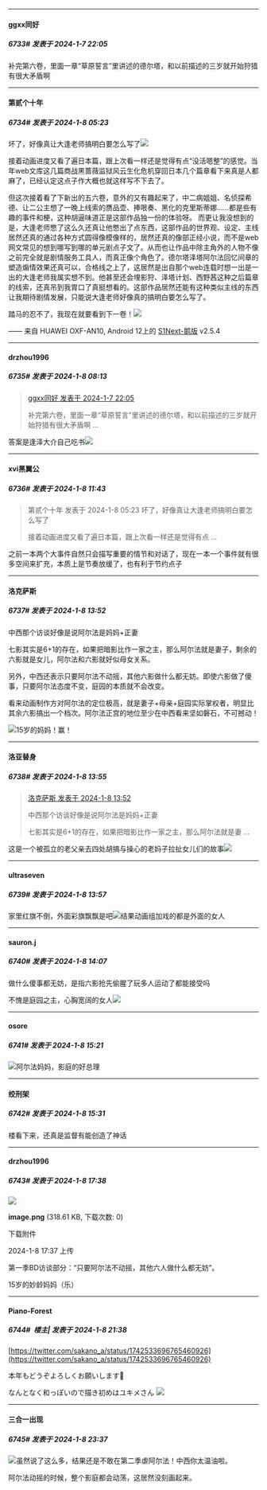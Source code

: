 
*****

####  ggxx同好  
##### 6733#       发表于 2024-1-7 22:05

补完第六卷，里面一章“草原誓言”里讲述的德尔塔，和以前描述的三岁就开始狩猎有很大矛盾啊


*****

####  第贰个十年  
##### 6734#       发表于 2024-1-8 05:23

坏了，好像真让大逢老师搞明白要怎么写了<img src="https://static.saraba1st.com/image/smiley/face2017/067.png" referrerpolicy="no-referrer">

接着动画进度又看了遍日本篇，跟上次看一样还是觉得有点“没活嗯整”的感觉。当年web文库这几篇商战黑蔷薇监狱风云生化危机穿回日本几个篇章看下来真是人都麻了，已经认定这点子作大概也就这样写不下去了。

但这次接着看了下新出的五六卷，意外的又有趣起来了，中二病姐姐、名侦探希德、让二公主想了一晚上线索的赝品壶、捧哏奏、黑化的克里斯蒂娜……都是些有趣的事件和梗，这种胡逼味道正是这部作品独一份的体验呀。
而更让我没想到的是，大逢老师憋了这么久还真让他憋出了点东西，这部作品的世界观、设定、主线居然还真的通过各种方式圆得像模像样的，居然还真的像部正经小说，而不是web网文常见的想到哪写到哪的单元剧点子文了。从而也让作品中除主角外的人物不像之前完全就是剧情服务工具人，而真正像个角色了。德尔塔泽塔阿尔法回忆间章的塑造煽情效果还真可以，合格线之上了，这居然是出自那个web连载时想一出是一出的大逢老师我属实想不到。他甚至还会埋影狩、泽塔计划、西野茜这种之后篇章的线索，还真吊到我胃口了真挺想看的。这部作品居然还能有这种类似主线的东西让我期待剧情发展，只能说大逢老师好像真的搞明白要怎么写了。

踏马的忍不了，我现在就要看到下一卷！<img src="https://static.saraba1st.com/image/smiley/face2017/067.png" referrerpolicy="no-referrer">

—— 来自 HUAWEI OXF-AN10, Android 12上的 [S1Next-鹅版](https://github.com/ykrank/S1-Next/releases) v2.5.4


*****

####  drzhou1996  
##### 6735#       发表于 2024-1-8 08:13

<blockquote><a href="httphttps://bbs.saraba1st.com/2b/forum.php?mod=redirect&amp;goto=findpost&amp;pid=63568664&amp;ptid=2034229" target="_blank">ggxx同好 发表于 2024-1-7 22:05</a>

补完第六卷，里面一章“草原誓言”里讲述的德尔塔，和以前描述的三岁就开始狩猎有很大矛盾啊 ...</blockquote>
答案是逢泽大介自己吃书<img src="https://static.saraba1st.com/image/smiley/face2017/066.png" referrerpolicy="no-referrer">


*****

####  xvi黑翼公  
##### 6736#       发表于 2024-1-8 11:43

<blockquote>第贰个十年 发表于 2024-1-8 05:23
坏了，好像真让大逢老师搞明白要怎么写了

接着动画进度又看了遍日本篇，跟上次看一样还是觉得有点 ...</blockquote>
之前一本两个大事件自然只会描写重要的情节和对话了，现在一本一个事件就有很多空间来扩充，本质上是节奏放缓了，也有利于节约点子


*****

####  洛克萨斯  
##### 6737#       发表于 2024-1-8 13:52

中西那个访谈好像是说阿尔法是妈妈+正妻

七影其实是6+1的存在，如果把暗影比作一家之主，那么阿尔法就是妻子，剩余的六影就是女儿，阿尔法和六影就好似母女关系。

另外，中西还表示只要阿尔法不动摇，其他六影做什么都无妨。即使六影做了傻事，只要阿尔法态度不变，庭园的本质就不会改变。

看来动画制作方对阿尔法的定位极高，就是妻子+母亲+庭园实际掌权者，明显比其余六影搞出一个档次。阿尔法正宫的地位至少在中西看来坚如磐石，不可撼动！

<img src="https://static.saraba1st.com/image/smiley/face2017/057.png" referrerpolicy="no-referrer">15岁的妈妈！赢！

*****

####  洛亚替身  
##### 6738#       发表于 2024-1-8 13:55

<blockquote><a href="httphttps://bbs.saraba1st.com/2b/forum.php?mod=redirect&amp;goto=findpost&amp;pid=63575129&amp;ptid=2034229" target="_blank">洛克萨斯 发表于 2024-1-8 13:52</a>

中西那个访谈好像是说阿尔法是妈妈+正妻

七影其实是6+1的存在，如果把暗影比作一家之主，那么阿尔法就是妻 ...</blockquote>
这是一个被孤立的老父亲去四处胡搞与操心的老妈子拉扯女儿们的故事<img src="https://static.saraba1st.com/image/smiley/face2017/067.png" referrerpolicy="no-referrer">

*****

####  ultraseven  
##### 6739#       发表于 2024-1-8 13:57

家里红旗不倒，外面彩旗飘飘是吧<img src="https://static.saraba1st.com/image/smiley/face2017/066.png" referrerpolicy="no-referrer">结果动画组加戏的都是外面的女人


*****

####  sauron.j  
##### 6740#       发表于 2024-1-8 14:07

做什么傻事都无妨，是指六影抢先偷腥了玩多人运动了都能接受吗

不愧是庭园之主，心胸宽阔的女人<img src="https://static.saraba1st.com/image/smiley/face2017/186.png" referrerpolicy="no-referrer">


*****

####  osore  
##### 6741#       发表于 2024-1-8 15:21

<img src="https://static.saraba1st.com/image/smiley/face2017/067.png" referrerpolicy="no-referrer">阿尔法妈妈，影庭的好总理


*****

####  绞刑架  
##### 6742#       发表于 2024-1-8 15:31

楼看下来，还真是监督有能创造了神话


*****

####  drzhou1996  
##### 6743#       发表于 2024-1-8 17:38

<img src="https://img.saraba1st.com/forum/202401/08/173706c79d72te23q3q8fl.png" referrerpolicy="no-referrer">

<strong>image.png</strong> (318.61 KB, 下载次数: 0)

下载附件

2024-1-8 17:37 上传

第一季BD访谈部分：“只要阿尔法不动摇，其他六人做什么都无妨”。

15岁的妙龄妈妈（乐）


*****

####  Piano-Forest  
##### 6744#         楼主| 发表于 2024-1-8 21:38

[https://twitter.com/sakano_a/status/1742533696765460926](https://twitter.com/sakano_a/status/1742533696765460926)

本年もどうぞよろしくお願いします🎍

なんとなく和っぽいので描き初めはユキメさん
<img src="https://p.sda1.dev/15/f4e362bec831cd65fe92941922b65978/20240108_213452.jpg" referrerpolicy="no-referrer">


*****

####  三合一出现  
##### 6745#       发表于 2024-1-8 23:37

<img src="https://static.saraba1st.com/image/smiley/face2017/032.png" referrerpolicy="no-referrer">虽然说了这么多，结果还是不敢在第二季虐阿尔法！中西你太温油啦。

阿尔法动摇的时候，整个影庭都会动荡，这居然没刻画起来。


